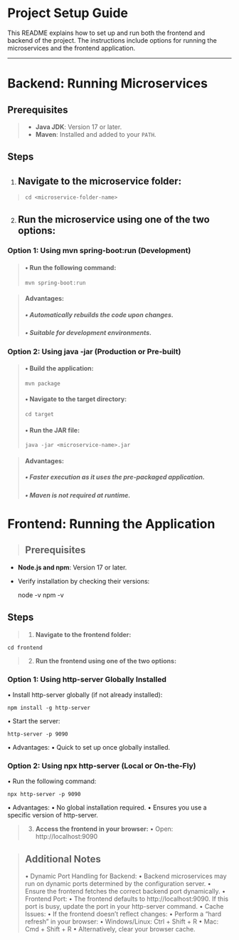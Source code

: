 # **Project Setup Guide**

This README explains how to set up and run both the frontend and backend of the project. The instructions include options for running the microservices and the frontend application.

---

# **Backend: Running Microservices**

## **Prerequisites**
>- **Java JDK**: Version 17 or later.
>- **Maven**: Installed and added to your `PATH`.

## **Steps**

1. ## **Navigate to the microservice folder:**
> ```
> cd <microservice-folder-name>
> ```
2. ## **Run the microservice using one of the two options:**
   
### **Option 1: Using mvn spring-boot:run (Development)**
>#### •	Run the following command:
> ```
> mvn spring-boot:run
> ```

>#### Advantages:
>##### • Automatically rebuilds the code upon changes.
>##### • Suitable for development environments.

### **Option 2: Using java -jar (Production or Pre-built)**
>#### •	Build the application:
> ```
> mvn package
> ```
>#### •	Navigate to the target directory:
> ```
> cd target
> ```
>#### •	Run the JAR file:
> ```
> java -jar <microservice-name>.jar
> ```
	
>#### Advantages:
>##### • Faster execution as it uses the pre-packaged application.
>##### • Maven is not required at runtime.

# **Frontend: Running the Application**

>## **Prerequisites**
- **Node.js and npm**: Version 17 or later.
- Verify installation by checking their versions:

	node -v
	npm -v

## **Steps**

>1. **Navigate to the frontend folder:**

	cd frontend

>2. **Run the frontend using one of the two options:**
### **Option 1: Using http-server Globally Installed**

•	Install http-server globally (if not already installed):

	npm install -g http-server


•	Start the server:

	http-server -p 9090


•	Advantages:
•	Quick to set up once globally installed.

### **Option 2: Using npx http-server (Local or On-the-Fly)**

•	Run the following command:

	npx http-server -p 9090


•	Advantages:
•	No global installation required.
•	Ensures you use a specific version of http-server.

>3. **Access the frontend in your browser:**
•	Open: http://localhost:9090


>## **Additional Notes**
>
>	•	Dynamic Port Handling for Backend:
>	•	Backend microservices may run on dynamic ports determined by the configuration server.
>	•	Ensure the frontend fetches the correct backend port dynamically.
>	•	Frontend Port:
>	•	The frontend defaults to http://localhost:9090. If this port is busy, update the port in your http-server command.
>	•	Cache Issues:
>	•	If the frontend doesn’t reflect changes:
>	•	Perform a “hard refresh” in your browser:
>	•	Windows/Linux: Ctrl + Shift + R
>	•	Mac: Cmd + Shift + R
>	•	Alternatively, clear your browser cache.



